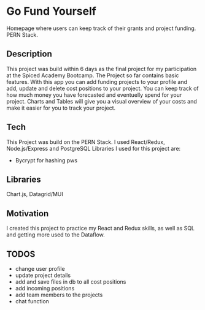 # Go Fund Yourself
Homepage where users can keep track of their grants and project funding. PERN Stack.

## Description
This project was build within 6 days as the final project for my participation at the Spiced Academy Bootcamp. The Project so far contains basic features. With this app you can add funding projects to your profile and add, update and delete cost positions to your project. You can keep track of how much money you have forecasted and eventuelly spend for your project. Charts and Tables will give you a visual overview of your costs and make it easier for you to track your project. 

## Tech
This Project was build on the PERN Stack. I used React/Redux, Node.js/Express and PostgreSQL
Libraries I used for this project are:
- Bycrypt for hashing pws

## Libraries 
Chart.js, Datagrid/MUI

## Motivation
I created this project to practice my React and Redux skills, as well as SQL and getting more used to the Dataflow. 

## TODOS
- change user profile
- update project details
- add and save files in db to all cost positions
- add incoming positions
- add team members to the projects
- chat function
